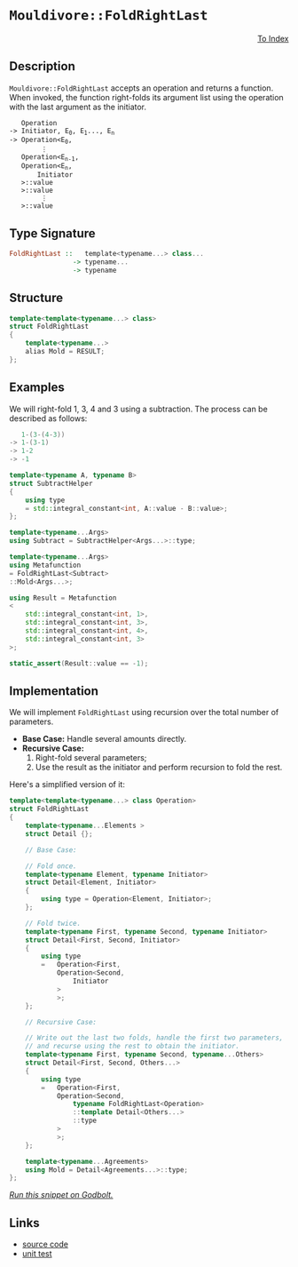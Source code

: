 <!-- Copyright 2024 Feng Mofan
SPDX-License-Identifier: Apache-2.0 -->

# `Mouldivore::FoldRightLast`

<p style='text-align: right;'><a href="../../../index.md#algorithms">To Index</a></p>

## Description

`Mouldivore::FoldRightLast` accepts an operation and returns a function.
When invoked, the function right-folds its argument list using the operation with the last argument as the initiator.

<pre><code>   Operation
-> Initiator, E<sub>0</sub>, E<sub>1</sub>..., E<sub>n</sub>
-> Operation&lt;E<sub>0</sub>,
        &vellip;
   Operation&lt;E<sub>n-1</sub>,
   Operation&lt;E<sub>n</sub>,
       Initiator
   &gt;::value
   &gt;::value
        &vellip;
   &gt;::value</code></pre>

## Type Signature

```Haskell
FoldRightLast ::   template<typename...> class...
                -> typename...
                -> typename
```

## Structure

```C++
template<template<typename...> class>
struct FoldRightLast
{
    template<typename...>
    alias Mold = RESULT;
};
```

## Examples

We will right-fold 1, 3, 4 and 3 using a subtraction.
The process can be described as follows:

```C++
   1-(3-(4-3))
-> 1-(3-1)
-> 1-2
-> -1
```

```C++
template<typename A, typename B>
struct SubtractHelper
{
    using type
    = std::integral_constant<int, A::value - B::value>;
};

template<typename...Args>
using Subtract = SubtractHelper<Args...>::type;

template<typename...Args>
using Metafunction 
= FoldRightLast<Subtract>
::Mold<Args...>;

using Result = Metafunction
<
    std::integral_constant<int, 1>,
    std::integral_constant<int, 3>,
    std::integral_constant<int, 4>,
    std::integral_constant<int, 3>
>;

static_assert(Result::value == -1);
```

## Implementation

We will implement `FoldRightLast` using recursion over the total number of parameters.

- **Base Case:** Handle several amounts directly.
- **Recursive Case:**
  1. Right-fold several parameters;
  2. Use the result as the initiator and perform recursion to fold the rest.

Here's a simplified version of it:

```C++
template<template<typename...> class Operation>
struct FoldRightLast
{
    template<typename...Elements >
    struct Detail {};

    // Base Case:

    // Fold once.
    template<typename Element, typename Initiator>
    struct Detail<Element, Initiator>
    {
        using type = Operation<Element, Initiator>;
    };

    // Fold twice.
    template<typename First, typename Second, typename Initiator>
    struct Detail<First, Second, Initiator>
    {
        using type
        =   Operation<First,
            Operation<Second,
                Initiator
            >
            >;
    };

    // Recursive Case:

    // Write out the last two folds, handle the first two parameters,
    // and recurse using the rest to obtain the initiator.
    template<typename First, typename Second, typename...Others>
    struct Detail<First, Second, Others...>
    {
        using type
        =   Operation<First,
            Operation<Second,
                typename FoldRightLast<Operation>
                ::template Detail<Others...>
                ::type
            >
            >;
    };

    template<typename...Agreements>
    using Mold = Detail<Agreements...>::type;
};
```

[*Run this snippet on Godbolt.*](https://godbolt.org/#z:OYLghAFBqd5QCxAYwPYBMCmBRdBLAF1QCcAaPECAMzwBtMA7AQwFtMQByARg9KtQYEAysib0QXACx8BBAKoBnTAAUAHpwAMvAFYTStJg1DIApACYAQuYukl9ZATwDKjdAGFUtAK4sGIAKxcpK4AMngMmAByPgBGmMQSGqQADqgKhE4MHt6%2BAUGp6Y4CYRHRLHEJXEl2mA6ZQgRMxATZPn6Btpj2RQwNTQQlUbHxibaNza25HQrjA%2BFD5SNVAJS2qF7EyOwcBJgsyQa7JgDMbrv7h5gnZwCeyYysmAB0LyfYANTIBgoK7wDy92ITB6bxMGgAgjNiF4HO8AGKedAAJTwwAQAyYMzB4JMAHYrBD3kT3ucDsCrqcCHcHmwXk9sPQ2IJfqDCcSoTCCO8ACKYRp0d54qy47knAk4tlEgD0UveFkxmHebgVIGx2OJ7xl8MR7wEWye6uJpMu1yp92YbHeDL2jAIpBJ1ItioAkgwMsCSKzwRqObDefzaNdrUy7e9Xe6iMQvRqhYaNUSvOkjA77oLjtz/oDgZkg4zbfbw44PVHjtgxXHBSLyxCK1qEbR0CSAO54fUV43k02Ox7wvDEGb2s00xVCWoCdCD7uWwt4YvR9kEaF%2BvlMOjXOF9gfvUdoBgTsNuouR%2BdE2OS%2BOJ8LAFNXc8x9PEgHxbMCdebu0V%2BOPrMg0478ekJ%2BX7xjOc53sBJ7AaepbVt6xJ4qKxzirWspIrUGzpAAboqypKKqNbnlqADqxCEIq6xcgQCCKt8lFNqg7z8A2Cj2gghjoPQJLUYx77NgxyRNI8uz9oBhGyux7zEOh/aKpeyZUYqUkzCSDGoDE/IMFxirhBGJAGueHZHJSU6Khu/ahkOTrbmOe6Tuajx0n8Cn9pBvpcv6q6BqcZlbv%2Btn/M5Ch0pBZ5wV%2BcnXkOQHQRmRJPkCv5uD5H7gV%2B8Uvgw1x%2BRO0VQTeVn1siqLoiEmIENc6W/mWqV5SAICGYqHlrqcTnUf2wUwTVUF1VFXXwZ1YV5aCSEVghsHtnsZJGbc9m0i84LAFJNrMpBEXvAAsjqJwZk1XluAtS0hkFrylj11LjVWI0EeCUoAFT3Q9j1PVK2J3Q97wACqYDMvyPS9EJvU9QP3f9Eo4mYxzhF8XhYGmbheI4tCEDcXrYg1XazYq4J2cOcpem525eOpQIOAAEl0gJqviFZrb1g3be8MzoHV4S7ItYgAPq7jMhjlacrP2uCdWYWIXiKgAtHKwuixSZZXTil3IRC6PGZjdLgsQwAKF6a1CETi5MLCDN68ThsEOTtCU6cGtax12Bnfc43K5NJqq8O6ua9rA1retK5UF4DB1AIgo1g%2BhUomiGJYn%2B%2Bsk3z1VCyAm0NtcNvHQaMHy9ia1oQoXi0FyDO%2B40/uByCoduBWTMs4ImDs7QXMCDzgjXAL7xcG8omDdXICs3XQIN9zjQt/zgj2scndVwQzO97X9eNwwzd824beSJP5493389D7zrdj%2B8E8DcNSuQo0jjIBzmJKM0EC5/nBDS94irbQz4tcMsYocKstCcP4vB%2BBwLQpBUCcErpYawjN1ibGfhDHgpAH6AK/qsAA1gESQTwNCSC4LiY4Gh/AaDMAANkIWYAAHKQ/QnBJC8BYIkJIACgEgI4LwBQIAkgIK0KsOAsAYCIBABRZICNyCUDQPsOg8RIiPE4KoUhhDxaEMkO8YAyBkDt3QWYXgmB8CRjwMzII/BBAiDEOwKQMhBCKBUOoRBpBdBBCbECZInAeDf1/v/TQvAmF/ARoIrkqAqDvBkXIhRSiVFqKeGYd4EAPBiPoMQQUsDli8A4V/UgEAkCiOSOIsgFAIAZKySAYAUgzB8DoMJVhEAYjuNIDEcITQbhON4DU5gxAbh/BiNoWoCC4GiJDH8BgtB6nWKwDELwwBlS0FoKw7gvAsAsEMMAcQQy%2BydLwNhKZQDMCqHQrsBp5Ba4/2sUjGIQIWkeCwFUxceBaHTNINhYgMQ0iYF5HMowSMjDuNWFQAwWsABqeBMBNifAAuBBjhCiHEKY0FFi1BVNsfoeZKBrDWH0HgGIrDICrFQMkHoUzxZM22qYcBlgzCMLuaRLA6KICrBqEHPwEBXCTD8EEUI8wygVD0AUDIAhGUcrSFyhggw2VLE6N0eosweVBBpT0PozRBXDEqGMfoErFWytZfKiQ1KoFbA1ZQjgf9SAMI8ZwAJsj5GKOUaoqQ4TIm4EICQeJxx35JI%2BasaiTAsAJCpaQVBkhjhPAAJzHFxJITBZhJCEI0Hgwh/rdXUNILQx1TxCFcEIaQ/1pCU3%2BCwf4QNhCDVVKYSwth8CPmpN4Wk/h3ihE5LybEyRbBOBNBYJhXE4smCfAMMmLg/qnhcAwZo7RJBdF6FBUYiF0goVKBhdY3QxT7FMEcdMlxeq3HWM8VW3x/im0trbR2%2BZ7ce19o0JE6JmTYkOrMIkktiCuHpNQDE%2BIwjcn3rPSMbdravjzO7VUEpBd4jlMqdYppdTdnAZaW0jpDhdk9NtH0gZVThmjPGZM3Zsz5mLKAfgKSdQ1lVM2ds7YcC%2B4HKAUck5NwznbCAZc65cC7kPKUM89DV5S1fKYL8/5gLzS7NHeCkxE7ZDQqsUA2d8L3mEqsJYFFaL4CYuxZkXF%2BL0wSesCSjxZLdHfVkyKlZzh6V7mVSy0o6r8h8p6MqzlPQ5WLAVVKsVSrPBtD0HZgQMq5jGZs858VjnciStmNZ9l781gbG1UFg5%2BrDXAONe%2B3dn6u2HowTawdcTzCOqvck5YrrMDupGF6g5caE09swbiHNuIcGSDDQooIkXC22GLRlst8AK0COrSIl9WT63bCbcElgChMKqMwt2p4lwZgDrteSkdsgx38bMfIKdwmdAgGOKQedi7nG6oiwWzgXiCA%2BN1Fu4gLAet9YG0NkbXIontfPal446XS0VtrY%2BmtV2Rj9eSMkDmg3/Uc3O5fQ7Cjf1lMoIBoBYHBlwLBxBzp0H729P6YMzDmARljLEChm5aHXlUZmcsnDWnrH4eQAjQjvBiNVLI3UyjFzSK0d4PRx5THXksZvXwb5Cg/kAqBTxqbfGJACfMfN2FS2xPGCRVJo5lK5M4s4FKauKniWkviOSrTGKdO0pcAZnzTLgh7gC8KyzmQLNmcyLr2zXRdO9G8zkLXLmLf9BN15hzVuHeqo84FzVIWTHLs22u6L/3FG9f6%2B8L7w3yTKQgLayMDqnXXs4VlnLnrl0FZAGYHtxxjj%2BHwVgyNafcSpvzT75hdX2Euu9SASQ/gA3%2BFIUQ/1kh/U4KDVwZbBzjirsYZwZ1N7l0aPz%2B3wvGXVh3PSM4SQQA%3D%3D%3D)

## Links

- [source code](../../../../conceptrodon/mouldivore/fold_right_last.hpp)
- [unit test](../../../../tests/unit/metafunctions/mouldivore/fold_right_last.test.hpp)
